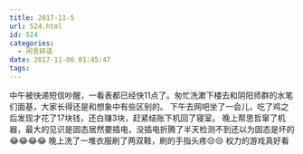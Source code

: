 ```yaml
---
title: 2017-11-5
url: 524.html
id: 524
categories:
  - 闲言碎语
date: 2017-11-06 01:45:47
tags:
---
```


中午被快递短信吵醒，一看表都已经快11点了。匆忙洗漱下楼去和阴阳师群的水笔们面基，大家长得还是和想象中有些区别的。 下午去网吧坐了一会儿，吃了鸡之后发现才花了17块钱，还白赚3块，赶紧结账下机回了寝室。 晚上帮思哲窜了机器，最大的见识是固态居然要插电，没插电折腾了半天检测不到还以为固态是坏的😂😂😂😂 晚上洗了一堆衣服刷了两双鞋，刷的手指头疼😒😒 权力的游戏真好看
